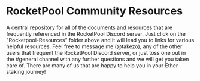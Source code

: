 # RocketPool Community Resources
A central repository for all of the documents and resources that are frequently referenced in the RocketPool Discord server.  Just click on the "Rocketpool-Resources" folder above and it will lead you to links for various helpful resources.  Feel free to message me (@takezo), any of the other users that frequent the RocketPool Discord server, or just toss one out in the #general channel with any further questions and we will get you taken care of.  There are many of us that are happy to help you in your Ether-staking journey!
